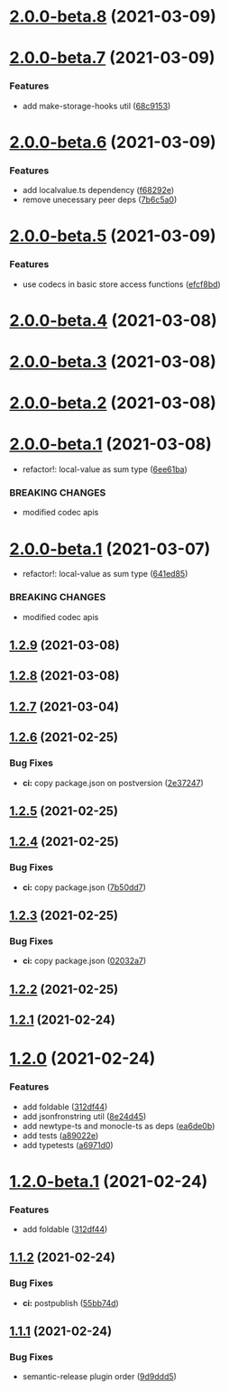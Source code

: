 # [2.0.0-beta.8](https://github.com/fido-id/react-localstorage-ts/compare/v2.0.0-beta.7...v2.0.0-beta.8) (2021-03-09)

# [2.0.0-beta.7](https://github.com/fido-id/react-localstorage-ts/compare/v2.0.0-beta.6...v2.0.0-beta.7) (2021-03-09)


### Features

* add make-storage-hooks util ([68c9153](https://github.com/fido-id/react-localstorage-ts/commit/68c915392740a396f8f1bbcae4728e482fb142e5))

# [2.0.0-beta.6](https://github.com/fido-id/react-localstorage-ts/compare/v2.0.0-beta.5...v2.0.0-beta.6) (2021-03-09)


### Features

* add localvalue.ts dependency ([f68292e](https://github.com/fido-id/react-localstorage-ts/commit/f68292eafce9ff77508e67a4f6352ee105099f05))
* remove unecessary peer deps ([7b6c5a0](https://github.com/fido-id/react-localstorage-ts/commit/7b6c5a004736e0c4a8bb5286d72a737ccd331e28))

# [2.0.0-beta.5](https://github.com/fido-id/react-localstorage-ts/compare/v2.0.0-beta.4...v2.0.0-beta.5) (2021-03-09)


### Features

* use codecs in basic store access functions ([efcf8bd](https://github.com/fido-id/react-localstorage-ts/commit/efcf8bd311190c0e837e2b41c6b1a32387add2ae))

# [2.0.0-beta.4](https://github.com/fido-id/react-localstorage-ts/compare/v2.0.0-beta.3...v2.0.0-beta.4) (2021-03-08)

# [2.0.0-beta.3](https://github.com/fido-id/react-localstorage-ts/compare/v2.0.0-beta.2...v2.0.0-beta.3) (2021-03-08)

# [2.0.0-beta.2](https://github.com/fido-id/react-localstorage-ts/compare/v2.0.0-beta.1...v2.0.0-beta.2) (2021-03-08)

# [2.0.0-beta.1](https://github.com/fido-id/react-localstorage-ts/compare/v1.2.9...v2.0.0-beta.1) (2021-03-08)


* refactor!: local-value as sum type ([6ee61ba](https://github.com/fido-id/react-localstorage-ts/commit/6ee61baed7e998bf553c54152a24786f366311cb))


### BREAKING CHANGES

* modified codec apis

# [2.0.0-beta.1](https://github.com/ModataSRL/react-localstorage-ts/compare/v1.2.7...v2.0.0-beta.1) (2021-03-07)


* refactor!: local-value as sum type ([641ed85](https://github.com/ModataSRL/react-localstorage-ts/commit/641ed85bad00bb13c2f484b8e0d2463db9b44690))


### BREAKING CHANGES

* modified codec apis

## [1.2.9](https://github.com/fido-id/react-localstorage-ts/compare/v1.2.8...v1.2.9) (2021-03-08)

## [1.2.8](https://github.com/fido-id/react-localstorage-ts/compare/v1.2.7...v1.2.8) (2021-03-08)

## [1.2.7](https://github.com/ModataSRL/react-localstorage-ts/compare/v1.2.6...v1.2.7) (2021-03-04)

## [1.2.6](https://github.com/ModataSRL/react-localstorage-ts/compare/v1.2.5...v1.2.6) (2021-02-25)


### Bug Fixes

* **ci:** copy package.json on postversion ([2e37247](https://github.com/ModataSRL/react-localstorage-ts/commit/2e37247b85e3bf0b60891c4dda5e884455cefeaf))

## [1.2.5](https://github.com/ModataSRL/react-localstorage-ts/compare/v1.2.4...v1.2.5) (2021-02-25)

## [1.2.4](https://github.com/ModataSRL/react-localstorage-ts/compare/v1.2.3...v1.2.4) (2021-02-25)


### Bug Fixes

* **ci:** copy package.json ([7b50dd7](https://github.com/ModataSRL/react-localstorage-ts/commit/7b50dd7ea7e5fb211ccad535c7f32860397af588))

## [1.2.3](https://github.com/ModataSRL/react-localstorage-ts/compare/v1.2.2...v1.2.3) (2021-02-25)


### Bug Fixes

* **ci:** copy package.json ([02032a7](https://github.com/ModataSRL/react-localstorage-ts/commit/02032a70ae02bc55b77b3c9efd00fc9f6ed47737))

## [1.2.2](https://github.com/ModataSRL/react-localstorage-ts/compare/v1.2.1...v1.2.2) (2021-02-25)

## [1.2.1](https://github.com/ModataSRL/react-localstorage-ts/compare/v1.2.0...v1.2.1) (2021-02-24)

# [1.2.0](https://github.com/ModataSRL/react-localstorage-ts/compare/v1.1.2...v1.2.0) (2021-02-24)


### Features

* add foldable ([312df44](https://github.com/ModataSRL/react-localstorage-ts/commit/312df4499c5af7d013f9c73df2e6e8f7be2ba5ce))
* add jsonfronstring util ([8e24d45](https://github.com/ModataSRL/react-localstorage-ts/commit/8e24d45060a89a45fa1a80711ed13d676269e5d1))
* add newtype-ts and monocle-ts as deps ([ea6de0b](https://github.com/ModataSRL/react-localstorage-ts/commit/ea6de0b891f6140402e76987fe71ef301b298ae6))
* add tests ([a89022e](https://github.com/ModataSRL/react-localstorage-ts/commit/a89022eac660cf4aab8b816c7d9ae20257562e8e))
* add typetests ([a6971d0](https://github.com/ModataSRL/react-localstorage-ts/commit/a6971d0a88b808a8fe26904f1e6624db276ee09e))

# [1.2.0-beta.1](https://github.com/ModataSRL/react-localstorage-ts/compare/v1.1.2...v1.2.0-beta.1) (2021-02-24)


### Features

* add foldable ([312df44](https://github.com/ModataSRL/react-localstorage-ts/commit/312df4499c5af7d013f9c73df2e6e8f7be2ba5ce))

## [1.1.2](https://github.com/ModataSRL/react-localstorage-ts/compare/v1.1.1...v1.1.2) (2021-02-24)


### Bug Fixes

* **ci:** postpublish ([55bb74d](https://github.com/ModataSRL/react-localstorage-ts/commit/55bb74d6edc307b83312ca486205cefa5725c173))

## [1.1.1](https://github.com/ModataSRL/react-localstorage-ts/compare/v1.1.0...v1.1.1) (2021-02-24)


### Bug Fixes

* semantic-release plugin order ([9d9ddd5](https://github.com/ModataSRL/react-localstorage-ts/commit/9d9ddd56443ebecb4d220525dbe2ffc5113b9820))
